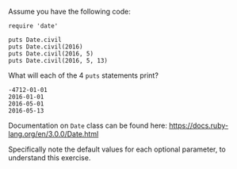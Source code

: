 Assume you have the following code:

```
require 'date'

puts Date.civil
puts Date.civil(2016)
puts Date.civil(2016, 5)
puts Date.civil(2016, 5, 13)
```

What will each of the 4 `puts` statements print?

```
-4712-01-01
2016-01-01
2016-05-01
2016-05-13
```

Documentation on `Date` class can be found here:
https://docs.ruby-lang.org/en/3.0.0/Date.html

Specifically note the default values for each optional parameter, to understand this exercise.
